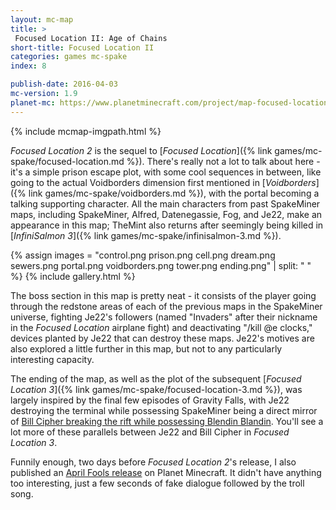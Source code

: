 ```yaml
---
layout: mc-map
title: >
 Focused Location II: Age of Chains
short-title: Focused Location II
categories: games mc-spake
index: 8

publish-date: 2016-04-03
mc-version: 1.9
planet-mc: https://www.planetminecraft.com/project/map-focused-location-ii-age-of-chains/
---
```


{% include mcmap-imgpath.html %}

*Focused Location 2* is the sequel to [*Focused Location*]({% link games/mc-spake/focused-location.md %}). There's really not a lot to talk about here - it's a simple prison escape plot, with some cool sequences in between, like going to the actual Voidborders dimension first mentioned in [*Voidborders*]({% link games/mc-spake/voidborders.md %}), with the portal becoming a talking supporting character. All the main characters from past SpakeMiner maps, including SpakeMiner, Alfred, Datenegassie, Fog, and Je22, make an appearance in this map; TheMint also returns after seemingly being killed in [*InfiniSalmon 3*]({% link games/mc-spake/infinisalmon-3.md %}).

{% assign images = "control.png prison.png cell.png dream.png sewers.png portal.png voidborders.png tower.png ending.png" | split: " " %}
{% include gallery.html %}

The boss section in this map is pretty neat - it consists of the player going through the redstone areas of each of the previous maps in the SpakeMiner universe, fighting Je22's followers (named "Invaders" after their nickname in the *Focused Location* airplane fight) and deactivating "/kill @e clocks," devices planted by Je22 that can destroy these maps. Je22's motives are also explored a little further in this map, but not to any particularly interesting capacity.

The ending of the map, as well as the plot of the subsequent [*Focused Location 3*]({% link games/mc-spake/focused-location-3.md %}), was largely inspired by the final few episodes of Gravity Falls, with Je22 destroying the terminal while possessing SpakeMiner being a direct mirror of [Bill Cipher breaking the rift while possessing Blendin Blandin](https://www.youtube.com/watch?v=VhVIKhHl2ws). You'll see a lot more of these parallels between Je22 and Bill Cipher in *Focused Location 3*.

Funnily enough, two days before *Focused Location 2*'s release, I also published an [April Fools release](https://www.planetminecraft.com/project/adventure-map-focused-location-ii-age-of-chains/) on Planet Minecraft. It didn't have anything too interesting, just a few seconds of fake dialogue followed by the troll song.